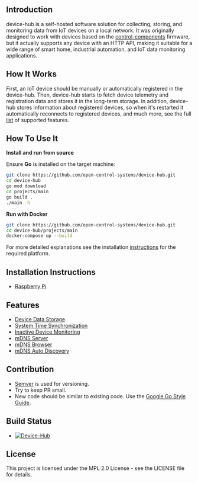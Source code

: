 ## Introduction

device-hub is a self-hosted software solution for collecting, storing, and monitoring data from IoT devices on a local network. It was originally designed to work with devices based on the [control-components](https://github.com/open-control-systems/control-components) firmware, but it actually supports any device with an HTTP API, making it suitable for a wide range of smart home, industrial automation, and IoT data monitoring applications.

## How It Works

First, an IoT device should be manually or automatically registered in the device-hub. Then, device-hub starts to fetch device telemetry and registration data and stores it in the long-term storage. In addition, device-hub stores information about registered devices, so when it's restarted it automatically reconnects to registered devices, and much more, see the full [list](#Features) of supported features.

## How To Use It

**Install and run from source**

Ensure **Go** is installed on the target machine:

```bash
git clone https://github.com/open-control-systems/device-hub.git
cd device-hub
go mod download
cd projects/main
go build .
./main -h
```

**Run with Docker**

```bash
git clone https://github.com/open-control-systems/device-hub.git
cd device-hub/projects/main
docker-compose up --build
```

For more detailed explanations see the installation [instructions](#Installation-Instructions) for the required platform.

## Installation Instructions

- [Raspberry Pi](docs/install/rpi/README.md)

## Features

- [Device Data Storage](docs/features.md#Device-Data-Storage)
- [System Time Synchronization](docs/features.md#System-Time-Synchronization)
- [Inactive Device Monitoring](docs/features.md#Inactive-Device-Monitoring)
- [mDNS Server](docs/features.md#mDNS-Server)
- [mDNS Browser](docs/features.md#mDNS-Browser)
- [mDNS Auto Discovery](docs/features.md#mDNS-Auto-Discovery)

## Contribution

- [Semver](https://semver.org/) is used for versioning.
- Try to keep PR small.
- New code should be similar to existing code. Use the [Google Go Style Guide](https://google.github.io/styleguide/go/).

## Build Status

- [![Device-Hub](https://github.com/open-control-systems/device-hub/actions/workflows/build.yml/badge.svg?branch=master)](https://github.com/open-control-systems/device-hub/actions/workflows/build.yml)

## License

This project is licensed under the MPL 2.0 License - see the LICENSE file for details.
